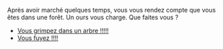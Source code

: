Après avoir marché quelques temps, vous vous rendez compte que vous êtes dans une forêt. Un ours vous charge. Que faites vous ?

- [Vous grimpez dans un arbre !!!!!](https://github.com/Yacine-Oussadi/TP_Techmed_Groupe_1_Labyrinth/blob/main/Game_Over.md)
- [Vous fuyez !!!!](https://github.com/Yacine-Oussadi/TP_Techmed_Groupe_1_Labyrinth/blob/main/Marais.md)